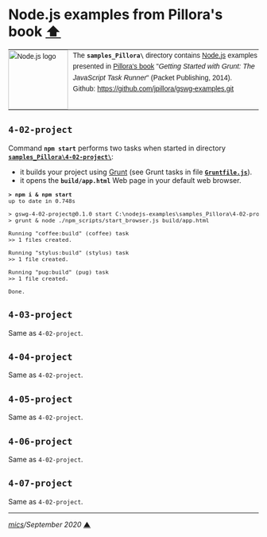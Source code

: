 # <span id="top">Node.js examples from Pillora's book</span> <span style="size:30%;"><a href="../README.md">⬆</a></span>

<table style="font-family:Helvetica,Arial;font-size:14px;line-height:1.6;">
  <tr>
  <td style="border:0;padding:0 10px 0 0;min-width:120px;"><a href="https://nodejs.org/"><img src="https://nodejs.org/static/images/logos/nodejs-new-pantone-black.svg" width="120" alt="Node.js logo"/></a></td>
  <td style="border:0;padding:0;vertical-align:text-top;">The <strong><code>samples_Pillora\</code></strong> directory contains <a href="https://nodejs.org/" rel="external" title="Node.js">Node.js</a> examples presented in <a href="https://www.packtpub.com/web-development/getting-started-grunt-javascript-task-runner">Pillora's book</a> "<i>Getting Started with Grunt: The JavaScript Task Runner</i>" (Packet Publishing, 2014).<br/>
  Github: <a href="https://github.com/jpillora/gswg-examples.git">https://github.com/jpillora/gswg-examples.git</a></td>
  </tr>
</table>


## `4-02-project`

Command **`npm start`** performs two tasks when started in directory [**`samples_Pillora\4-02-project\`**](./4-02-project/):

- it builds your project using [Grunt](https://gruntjs.com/) (see Grunt tasks in file [**`Gruntfile.js`**](./4-02-project/Gruntfile.js)).
- it opens the **`build/app.html`** Web page in your default web browser.

<pre style="font-size:80%;">
<b>&gt; npm i & npm start</b>
up to date in 0.748s

> gswg-4-02-project@0.1.0 start C:\nodejs-examples\samples_Pillora\4-02-project
> grunt & node ./npm_scripts/start_browser.js build/app.html

Running "coffee:build" (coffee) task
>> 1 files created.

Running "stylus:build" (stylus) task
>> 1 file created.

Running "pug:build" (pug) task
>> 1 file created.

Done.
</pre>


## `4-03-project`

Same as `4-02-project`.


## `4-04-project`

Same as `4-02-project`.


## `4-05-project`

Same as `4-02-project`.


## `4-06-project`

Same as `4-02-project`.


## `4-07-project`

Same as `4-02-project`.

***

*[mics](https://lampwww.epfl.ch/~michelou/)/September 2020* [**&#9650;**](#top)
<span id="bottom">&nbsp;</span>
